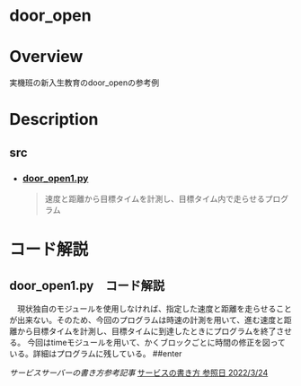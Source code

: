 # door_open
# Overview
実機班の新入生教育のdoor_openの参考例
# Description
## src
- ### [door_open1.py](./ros_melodic/door_open/door_open1.py)
  >速度と距離から目標タイムを計測し、目標タイム内で走らせるプログラム

# コード解説
## door_open1.py　コード解説
　現状独自のモジュールを使用しなければ、指定した速度と距離を走らせることが出来ない。そのため、今回のプログラムは時速の計測を用いて、進む速度と距離から目標タイムを計測し、目標タイムに到達したときにプログラムを終了させる。
今回はtimeモジュールを用いて、かくブロックごとに時間の修正を図っている。詳細はプログラムに残している。
##enter

*サービスサーバーの書き方参考記事*
[サービスの書き方 参照日 2022/3/24](https://raspimouse-sim-tutorial.gitbook.io/project/ros_tutorial/how_to_write_service)
